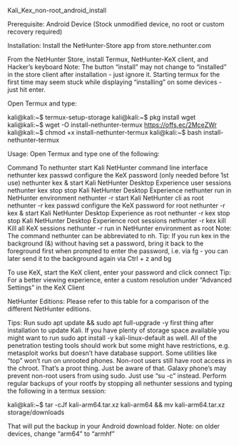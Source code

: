 Kali_Kex_non-root_android_install

Prerequisite:
Android Device (Stock unmodified device, no root or custom recovery required)

Installation:
Install the NetHunter-Store app from store.nethunter.com

From the NetHunter Store, install Termux, NetHunter-KeX client, and Hacker’s keyboard Note: The button “install” may not change to “installed” in the store client after installation - just ignore it. Starting termux for the first time may seem stuck while displaying “installing” on some devices - just hit enter.

Open Termux and type:



kali@kali:~$ termux-setup-storage 
kali@kali:~$ pkg install wget
kali@kali:~$ wget -O install-nethunter-termux https://offs.ec/2MceZWr 
kali@kali:~$ chmod +x install-nethunter-termux
kali@kali:~$ bash install-nethunter-termux


Usage:
Open Termux and type one of the following:

Command	To
nethunter	start Kali NetHunter command line interface
nethunter kex passwd	configure the KeX password (only needed before 1st use)
nethunter kex &	start Kali NetHunter Desktop Experience user sessions
nethunter kex stop	stop Kali NetHunter Desktop Experience
nethunter <command>	run in NetHunter environment
nethunter -r	start Kali NetHunter cli as root
nethunter -r kex passwd	configure the KeX password for root
nethunter -r kex &	start Kali NetHunter Desktop Experience as root
nethunter -r kex stop	stop Kali NetHunter Desktop Experience root sessions
nethunter -r kex kill	Kill all KeX sessions
nethunter -r <command>	run <command> in NetHunter environment as root
Note: The command nethunter can be abbreviated to nh. Tip: If you run kex in the background (&) without having set a password, bring it back to the foreground first when prompted to enter the password, i.e. via fg <job id> - you can later send it to the background again via Ctrl + z and bg <job id>

To use KeX, start the KeX client, enter your password and click connect Tip: For a better viewing experience, enter a custom resolution under “Advanced Settings” in the KeX Client

NetHunter Editions:
Please refer to this table for a comparison of the different NetHunter editions.

Tips:
Run sudo apt update && sudo apt full-upgrade -y first thing after installation to update Kali. If you have plenty of storage space available you might want to run sudo apt install -y kali-linux-default as well.
All of the penetration testing tools should work but some might have restrictions, e.g. metasploit works but doesn’t have database support.
Some utilities like “top” won’t run on unrooted phones.
Non-root users still have root access in the chroot. That’s a proot thing. Just be aware of that.
Galaxy phone’s may prevent non-root users from using sudo. Just use “su -c” instead.
Perform regular backups of your rootfs by stopping all nethunter sessions and typing the following in a termux session: 

kali@kali:~$ tar -cJf kali-arm64.tar.xz kali-arm64 && mv kali-arm64.tar.xz storage/downloads

That will put the backup in your Android download folder. Note: on older devices, change “arm64” to “armhf”
